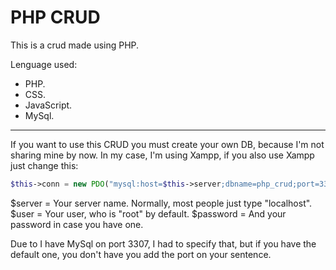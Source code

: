 # PHP CRUD

This is a crud made using PHP.

Lenguage used:
* PHP.
* CSS.
* JavaScript.
* MySql.

---

If you want to use this CRUD you must create your own DB, because I'm not sharing mine by now. In my case, I'm using Xampp, if you also use Xampp just change this:

```php
$this->conn = new PDO("mysql:host=$this->server;dbname=php_crud;port=3307", $this->user, $this->password, $options);
```

$server = Your server name. Normally, most people just type "localhost".
$user = Your user, who is "root" by default.
$password = And your password in case you have one.

Due to I have MySql on port 3307, I had to specify that, but if you have the default one, you don't have you add the port on your sentence.